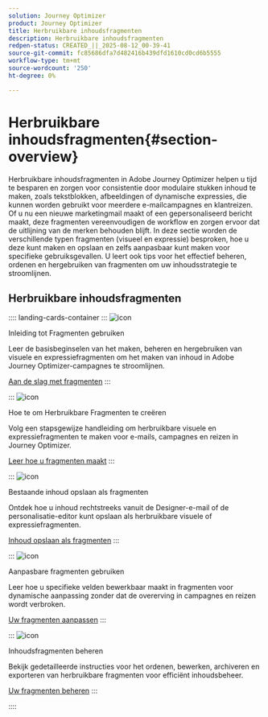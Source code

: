 ```yaml
---
solution: Journey Optimizer
product: Journey Optimizer
title: Herbruikbare inhoudsfragmenten
description: Herbruikbare inhoudsfragmenten
redpen-status: CREATED_||_2025-08-12_00-39-41
source-git-commit: fc85686dfa7d482416b439dfd1610cd0cd6b5555
workflow-type: tm+mt
source-wordcount: '250'
ht-degree: 0%

---
```



# Herbruikbare inhoudsfragmenten{#section-overview}

Herbruikbare inhoudsfragmenten in Adobe Journey Optimizer helpen u tijd te besparen en zorgen voor consistentie door modulaire stukken inhoud te maken, zoals tekstblokken, afbeeldingen of dynamische expressies, die kunnen worden gebruikt voor meerdere e-mailcampagnes en klantreizen. Of u nu een nieuwe marketingmail maakt of een gepersonaliseerd bericht maakt, deze fragmenten vereenvoudigen de workflow en zorgen ervoor dat de uitlijning van de merken behouden blijft. In deze sectie worden de verschillende typen fragmenten (visueel en expressie) besproken, hoe u deze kunt maken en opslaan en zelfs aanpasbaar kunt maken voor specifieke gebruiksgevallen. U leert ook tips voor het effectief beheren, ordenen en hergebruiken van fragmenten om uw inhoudsstrategie te stroomlijnen.

## Herbruikbare inhoudsfragmenten

:::: landing-cards-container
:::
![icon](https://cdn.experienceleague.adobe.com/icons/book.svg?lang=nl-NL)

Inleiding tot Fragmenten gebruiken

Leer de basisbeginselen van het maken, beheren en hergebruiken van visuele en expressiefragmenten om het maken van inhoud in Adobe Journey Optimizer-campagnes te stroomlijnen.

[Aan de slag met fragmenten](../using/content-management/fragments.md)
:::

:::
![icon](https://cdn.experienceleague.adobe.com/icons/circle-play.svg?lang=nl-NL)

Hoe te om Herbruikbare Fragmenten te creëren

Volg een stapsgewijze handleiding om herbruikbare visuele en expressiefragmenten te maken voor e-mails, campagnes en reizen in Journey Optimizer.

[Leer hoe u fragmenten maakt](../using/content-management/create-fragments.md)
:::

:::
![icon](https://cdn.experienceleague.adobe.com/icons/list-check.svg?lang=nl-NL)

Bestaande inhoud opslaan als fragmenten

Ontdek hoe u inhoud rechtstreeks vanuit de Designer-e-mail of de personalisatie-editor kunt opslaan als herbruikbare visuele of expressiefragmenten.

[Inhoud opslaan als fragmenten](../using/content-management/save-fragments.md)
:::

:::
![icon](https://cdn.experienceleague.adobe.com/icons/puzzle-piece.svg?lang=nl-NL)

Aanpasbare fragmenten gebruiken

Leer hoe u specifieke velden bewerkbaar maakt in fragmenten voor dynamische aanpassing zonder dat de overerving in campagnes en reizen wordt verbroken.

[Uw fragmenten aanpassen](../using/content-management/customizable-fragments.md)
:::

:::
![icon](https://cdn.experienceleague.adobe.com/icons/gear.svg?lang=nl-NL)

Inhoudsfragmenten beheren

Bekijk gedetailleerde instructies voor het ordenen, bewerken, archiveren en exporteren van herbruikbare fragmenten voor efficiënt inhoudsbeheer.

[Uw fragmenten beheren](../using/content-management/manage-fragments.md)
:::

::::
